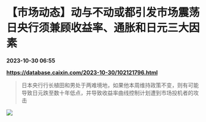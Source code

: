 # 【市场动态】动与不动或都引发市场震荡 日央行须兼顾收益率、通胀和日元三大因素

**2023-10-30 06:55**

**https://database.caixin.com/2023-10-30/102121796.html**

> 日本央行行长植田和男处于两难境地，如果他本周维持政策不变，则有可能导致日元跌至数十年低点，并导致收益率曲线控制计划遭到市场投机者的攻击

  

[![](https://img.caixin.com/2023-06-20/168722915418374_840_560.jpg)](https://img.caixin.com//2023-06-20/168722915418374_480_320.jpg)